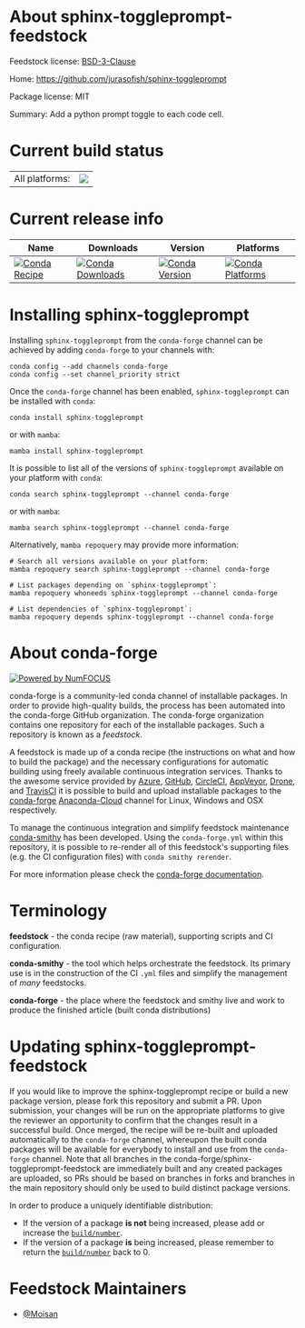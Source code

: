 About sphinx-toggleprompt-feedstock
===================================

Feedstock license: [BSD-3-Clause](https://github.com/conda-forge/sphinx-toggleprompt-feedstock/blob/main/LICENSE.txt)

Home: https://github.com/jurasofish/sphinx-toggleprompt

Package license: MIT

Summary: Add a python prompt toggle to each code cell.

Current build status
====================


<table><tr><td>All platforms:</td>
    <td>
      <a href="https://dev.azure.com/conda-forge/feedstock-builds/_build/latest?definitionId=17153&branchName=main">
        <img src="https://dev.azure.com/conda-forge/feedstock-builds/_apis/build/status/sphinx-toggleprompt-feedstock?branchName=main">
      </a>
    </td>
  </tr>
</table>

Current release info
====================

| Name | Downloads | Version | Platforms |
| --- | --- | --- | --- |
| [![Conda Recipe](https://img.shields.io/badge/recipe-sphinx--toggleprompt-green.svg)](https://anaconda.org/conda-forge/sphinx-toggleprompt) | [![Conda Downloads](https://img.shields.io/conda/dn/conda-forge/sphinx-toggleprompt.svg)](https://anaconda.org/conda-forge/sphinx-toggleprompt) | [![Conda Version](https://img.shields.io/conda/vn/conda-forge/sphinx-toggleprompt.svg)](https://anaconda.org/conda-forge/sphinx-toggleprompt) | [![Conda Platforms](https://img.shields.io/conda/pn/conda-forge/sphinx-toggleprompt.svg)](https://anaconda.org/conda-forge/sphinx-toggleprompt) |

Installing sphinx-toggleprompt
==============================

Installing `sphinx-toggleprompt` from the `conda-forge` channel can be achieved by adding `conda-forge` to your channels with:

```
conda config --add channels conda-forge
conda config --set channel_priority strict
```

Once the `conda-forge` channel has been enabled, `sphinx-toggleprompt` can be installed with `conda`:

```
conda install sphinx-toggleprompt
```

or with `mamba`:

```
mamba install sphinx-toggleprompt
```

It is possible to list all of the versions of `sphinx-toggleprompt` available on your platform with `conda`:

```
conda search sphinx-toggleprompt --channel conda-forge
```

or with `mamba`:

```
mamba search sphinx-toggleprompt --channel conda-forge
```

Alternatively, `mamba repoquery` may provide more information:

```
# Search all versions available on your platform:
mamba repoquery search sphinx-toggleprompt --channel conda-forge

# List packages depending on `sphinx-toggleprompt`:
mamba repoquery whoneeds sphinx-toggleprompt --channel conda-forge

# List dependencies of `sphinx-toggleprompt`:
mamba repoquery depends sphinx-toggleprompt --channel conda-forge
```


About conda-forge
=================

[![Powered by
NumFOCUS](https://img.shields.io/badge/powered%20by-NumFOCUS-orange.svg?style=flat&colorA=E1523D&colorB=007D8A)](https://numfocus.org)

conda-forge is a community-led conda channel of installable packages.
In order to provide high-quality builds, the process has been automated into the
conda-forge GitHub organization. The conda-forge organization contains one repository
for each of the installable packages. Such a repository is known as a *feedstock*.

A feedstock is made up of a conda recipe (the instructions on what and how to build
the package) and the necessary configurations for automatic building using freely
available continuous integration services. Thanks to the awesome service provided by
[Azure](https://azure.microsoft.com/en-us/services/devops/), [GitHub](https://github.com/),
[CircleCI](https://circleci.com/), [AppVeyor](https://www.appveyor.com/),
[Drone](https://cloud.drone.io/welcome), and [TravisCI](https://travis-ci.com/)
it is possible to build and upload installable packages to the
[conda-forge](https://anaconda.org/conda-forge) [Anaconda-Cloud](https://anaconda.org/)
channel for Linux, Windows and OSX respectively.

To manage the continuous integration and simplify feedstock maintenance
[conda-smithy](https://github.com/conda-forge/conda-smithy) has been developed.
Using the ``conda-forge.yml`` within this repository, it is possible to re-render all of
this feedstock's supporting files (e.g. the CI configuration files) with ``conda smithy rerender``.

For more information please check the [conda-forge documentation](https://conda-forge.org/docs/).

Terminology
===========

**feedstock** - the conda recipe (raw material), supporting scripts and CI configuration.

**conda-smithy** - the tool which helps orchestrate the feedstock.
                   Its primary use is in the construction of the CI ``.yml`` files
                   and simplify the management of *many* feedstocks.

**conda-forge** - the place where the feedstock and smithy live and work to
                  produce the finished article (built conda distributions)


Updating sphinx-toggleprompt-feedstock
======================================

If you would like to improve the sphinx-toggleprompt recipe or build a new
package version, please fork this repository and submit a PR. Upon submission,
your changes will be run on the appropriate platforms to give the reviewer an
opportunity to confirm that the changes result in a successful build. Once
merged, the recipe will be re-built and uploaded automatically to the
`conda-forge` channel, whereupon the built conda packages will be available for
everybody to install and use from the `conda-forge` channel.
Note that all branches in the conda-forge/sphinx-toggleprompt-feedstock are
immediately built and any created packages are uploaded, so PRs should be based
on branches in forks and branches in the main repository should only be used to
build distinct package versions.

In order to produce a uniquely identifiable distribution:
 * If the version of a package **is not** being increased, please add or increase
   the [``build/number``](https://docs.conda.io/projects/conda-build/en/latest/resources/define-metadata.html#build-number-and-string).
 * If the version of a package **is** being increased, please remember to return
   the [``build/number``](https://docs.conda.io/projects/conda-build/en/latest/resources/define-metadata.html#build-number-and-string)
   back to 0.

Feedstock Maintainers
=====================

* [@Moisan](https://github.com/Moisan/)

